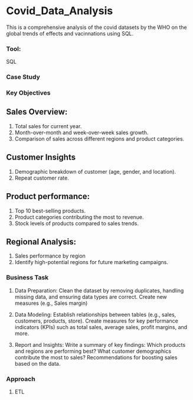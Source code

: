 # Covid_Data_Analysis
This is a comprehensive analysis of the covid datasets by the WHO on the global trends of effects and vacinnations using SQL.

### Tool: 
SQL 

### Case Study 


### Key Objectives  

## Sales Overview:
1. Total sales for current year.
2. Month-over-month and week-over-week sales growth.
3. Comparison of sales across different regions and product categories.
## Customer Insights
1. Demographic breakdown of customer (age, gender, and location).
2. Repeat customer rate.
## Product performance:
1. Top 10 best-selling products.
2. Product categories contributing the most to revenue.
3. Stock levels of products compared to sales trends. 
## Regional Analysis:
1. Sales performance by region
2. Identify high-potential regions for future marketing campaigns. 

### Business Task
1. Data Preparation:
Clean the dataset by removing duplicates, handling missing data, and ensuring data
types are correct.
Create new measures (e.g., Sales margin)

2. Data Modeling:
Establish relationships between tables (e.g., sales, customers, products, store).
Create measures for key performance indicators (KPIs) such as total sales, average
sales, profit margins, and more. 


3. Report and Insights:
Write a summary of key findings:
Which products and regions are performing best?
What customer demographics contribute the most to sales?
Recommendations for boosting sales based on the data.

### Approach
1. ETL







